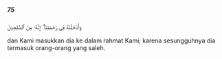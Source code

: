 ##### 75

<span class="ayah">وَأَدْخَلْنَٰهُ فِى رَحْمَتِنَآ ۖ إِنَّهُۥ مِنَ ٱلصَّٰلِحِينَ</span>

<span class="ayah_translation">dan Kami masukkan dia ke dalam rahmat Kami; karena sesungguhnya dia termasuk orang-orang yang saleh.</span>
